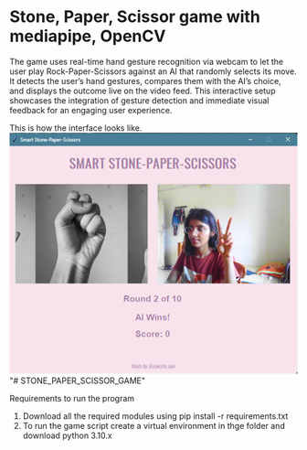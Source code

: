 # Stone, Paper, Scissor game with mediapipe, OpenCV

The game uses real-time hand gesture recognition via webcam to let the user play Rock-Paper-Scissors against an AI that randomly selects its move. It detects the user’s hand gestures, compares them with the AI’s choice, and displays the outcome live on the video feed. This interactive setup showcases the integration of gesture detection and immediate visual feedback for an engaging user experience.

This is how the interface looks like.
![Alt text](images/Interface.png)
"# STONE_PAPER_SCISSOR_GAME" 

Requirements to run the program
1. Download all the required modules using pip install -r requirements.txt
2. To run the game script create a virtual environment in thge folder and download python 3.10.x


